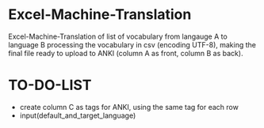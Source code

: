 # Excel-Machine-Translation 
Excel-Machine-Translation of list of vocabulary from langauge A to language B processing the vocabulary in csv (encoding UTF-8), making the final file ready to upload to ANKI (column A as front, column B as back).  
# TO-DO-LIST 
- create column C as tags for ANKI, using the same tag for each row
- input(default_and_target_language)

